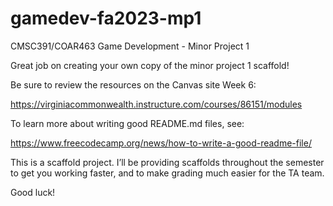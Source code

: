 # gamedev-fa2023-mp1
CMSC391/COAR463 Game Development - Minor Project 1

Great job on creating your own copy of the minor project 1 scaffold!

Be sure to review the resources on the Canvas site Week 6:

<https://virginiacommonwealth.instructure.com/courses/86151/modules>

To learn more about writing good README.md files, see:

<https://www.freecodecamp.org/news/how-to-write-a-good-readme-file/>

This is a scaffold project. I’ll be providing scaffolds throughout the
semester to get you working faster, and to make grading much easier for
the TA team.

Good luck!
